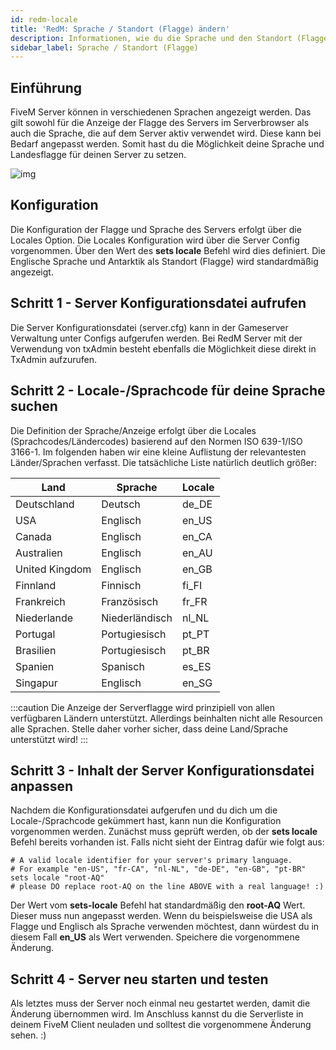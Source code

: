 ```yaml
---
id: redm-locale
title: 'RedM: Sprache / Standort (Flagge) ändern'
description: Informationen, wie du die Sprache und den Standort (Flagge) bei einem FiveM Server anpassen kannst. - ZAP-Hosting.com Dokumentation
sidebar_label: Sprache / Standort (Flagge)
---
```




## Einführung

FiveM Server können in verschiedenen Sprachen angezeigt werden. Das gilt sowohl für die Anzeige der Flagge des Servers im Serverbrowser als auch die Sprache, die auf dem Server aktiv verwendet wird. Diese kann bei Bedarf angepasst werden. Somit hast du die Möglichkeit deine Sprache und Landesflagge für deinen Server zu setzen.

![img](https://screensaver01.zap-hosting.com/index.php/s/JHgoDfcsN4XX8Jb/preview)



## Konfiguration

Die Konfiguration der Flagge und Sprache des Servers erfolgt über die Locales Option. Die Locales Konfiguration wird über die Server Config vorgenommen. Über den Wert des **sets locale** Befehl wird dies definiert. Die Englische Sprache und Antarktik als Standort (Flagge) wird standardmäßig angezeigt. 



## Schritt 1 - Server Konfigurationsdatei aufrufen

Die Server Konfigurationsdatei (server.cfg) kann in der Gameserver Verwaltung unter Configs aufgerufen werden. Bei RedM Server mit der Verwendung von txAdmin besteht ebenfalls die Möglichkeit diese direkt in TxAdmin aufzurufen.



## Schritt 2 - Locale-/Sprachcode für deine Sprache suchen

Die Definition der Sprache/Anzeige erfolgt über die Locales (Sprachcodes/Ländercodes) basierend auf den Normen ISO 639-1/ISO 3166-1. Im folgenden haben wir eine kleine Auflistung der relevantesten Länder/Sprachen verfasst. Die tatsächliche Liste natürlich deutlich größer:

| Land           | Sprache        | Locale |
| -------------- | -------------- | ------ |
| Deutschland    | Deutsch        | de_DE  |
| USA            | Englisch       | en_US  |
| Canada         | Englisch       | en_CA  |
| Australien     | Englisch       | en_AU  |
| United Kingdom | Englisch       | en_GB  |
| Finnland       | Finnisch       | fi_FI  |
| Frankreich     | Französisch    | fr_FR  |
| Niederlande    | Niederländisch | nl_NL  |
| Portugal       | Portugiesisch  | pt_PT  |
| Brasilien      | Portugiesisch  | pt_BR  |
| Spanien        | Spanisch       | es_ES  |
| Singapur       | Englisch       | en_SG  |

:::caution 
Die Anzeige der Serverflagge wird prinzipiell von allen verfügbaren Ländern unterstützt. Allerdings beinhalten nicht alle Resourcen alle Sprachen. Stelle daher vorher sicher, dass deine Land/Sprache unterstützt wird!
 :::



## Schritt 3 - Inhalt der  Server Konfigurationsdatei anpassen

Nachdem die Konfigurationsdatei aufgerufen und du dich um die Locale-/Sprachcode gekümmert hast, kann nun die Konfiguration vorgenommen werden.  Zunächst muss geprüft werden, ob der **sets locale** Befehl bereits vorhanden ist. Falls nicht sieht der Eintrag dafür wie folgt aus:

```
# A valid locale identifier for your server's primary language.
# For example "en-US", "fr-CA", "nl-NL", "de-DE", "en-GB", "pt-BR"
sets locale "root-AQ" 
# please DO replace root-AQ on the line ABOVE with a real language! :)
```

Der Wert vom **sets-locale** Befehl hat standardmäßig den **root-AQ** Wert. Dieser muss nun angepasst werden. Wenn du beispielsweise die USA als Flagge und Englisch als Sprache verwenden möchtest, dann würdest du in diesem Fall **en_US** als Wert verwenden. Speichere die vorgenommene Änderung. 



## Schritt 4 - Server neu starten und testen

Als letztes muss der Server noch einmal neu gestartet werden, damit die Änderung übernommen wird. Im Anschluss kannst du die Serverliste in deinem FiveM Client neuladen und solltest die vorgenommene Änderung sehen. :)
